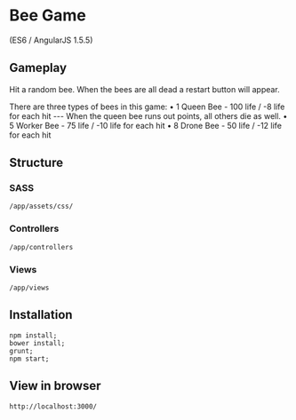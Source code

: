# Bee Game 
(ES6 / AngularJS 1.5.5)

## Gameplay
Hit a random bee. When the bees are all dead a restart button will appear.

There are three types of bees in this game:
• 1 Queen Bee - 100 life / -8 life for each hit
--- When the queen bee runs out points, all others die as well.
• 5 Worker Bee - 75 life / -10 life for each hit
• 8 Drone Bee - 50 life / -12 life for each hit

## Structure

### SASS
```gherkin
/app/assets/css/
```

### Controllers
```gherkin
/app/controllers
```

### Views
```gherkin
/app/views
```

## Installation
```gherkin
npm install;
bower install;
grunt;
npm start;
```
## View in browser
```gherkin
http://localhost:3000/
```

